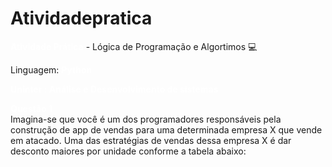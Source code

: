 # Atividadepratica

<b>Atividade Prática</b> - Lógica de Programação e Algortimos 💻

Linguagem: <b>Python</b>

<b>Uninter : Análise e Desenvolvimento de sistemas</b></color>


<b>Questão 1</b><br>
Imagina-se que você é um dos programadores responsáveis pela construção de app de vendas para uma determinada empresa X que vende em atacado. Uma das estratégias de vendas dessa empresa X é dar desconto maiores por unidade conforme a tabela abaixo:



<style>

  b{
   color: #fff;
}
  
  
</style>
